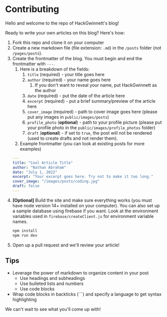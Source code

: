 # Contributing

Hello and welcome to the repo of HackGwinnett's blog!

Ready to write your own articles on this blog? Here's how:


1. Fork this repo and clone it on your computer
2. Create a new markdown file (file extension: `.md`) in the `/posts` folder
(not `/pages/posts`).
3. Create the frontmatter of the blog. You must begin and end the frontmatter
with `---`.
    1. Here is a breakdown of the fields:
        1. `title` (required) - your title goes here
        2. `author` (required) - your name goes here
            1. If you don't want to reveal your name, put HackGwinnett
            as the author
        3. `date` (required) - put the date of the article here
        4. `excerpt` (required) - put a brief summary/preview of
        the article here
        5. `cover_image` (required) - path to cover image goes here 
        (please put any images in `public/images/posts`)
        6. `profile_photo` (**optional**) - path to your profile
        picture (please put your profile photo in the
        `public/images/profile_photos` folder)
        7. `draft` (**optional**) - if set to `true`, the post will not
        be rendered (used to create drafts and not render them).
    2. Example frontmatter (you can look at existing posts for more examples)
    ```yaml
    ---
    title: "Cool Article Title"
    author: "Nathan Abraham"
    date: "July 1, 2022"
    excerpt: "Your excerpt goes here. Try not to make it too long."
    cover_image: "/images/posts/coding.jpg"
    draft: false
    ---
    ```
4. **[Optional]** Build the site and make sure everything works (you must have 
node version 14+ installed on your computer). You can also set up a sample database
using firebase if you want. Look at the environment variables used in `firebase/createClient.js`
for environment variable names.
    ```sh
    npm install
    npm run dev
    ```
5. Open up a pull request and we'll review your article!

## Tips

- Leverage the power of markdown to organize content
in your post
    - Use headings and subheadings
    - Use bulleted lists and numbers
    - Use code blocks
- Wrap code blocks in backticks (```) and specify a language to
get syntax highlighting


We can't wait to see what you'll come up with!